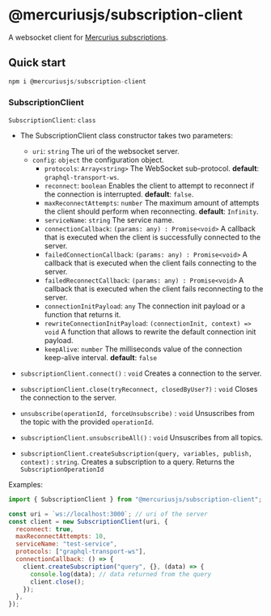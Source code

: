 # @mercuriusjs/subscription-client

A websocket client for [Mercurius subscriptions](https://github.com/mercurius-js/mercurius/blob/master/docs/subscriptions.md).

## Quick start

```javascript
npm i @mercuriusjs/subscription-client
```

### SubscriptionClient

`SubscriptionClient`: `class`

- The SubscriptionClient class constructor takes two parameters:
  - `uri`: `string` The uri of the websocket server.
  - `config`: `object` the configuration object.
    - `protocols`: `Array<string>` The WebSocket sub-protocol. **default**: `graphql-transport-ws`.
    - `reconnect`: `boolean` Enables the client to attempt to reconnect if the connection is interrupted. **default**: `false`.
    - `maxReconnectAttempts`: `number` The maximum amount of attempts the client should perform when reconnecting. **default**: `Infinity`.
    - `serviceName`: `string` The service name.
    - `connectionCallback`: `(params: any) : Promise<void>` A callback that is executed when the client is successfully connected to the server.
    - `failedConnectionCallback`: `(params: any) : Promise<void>` A callback that is executed when the client fails connecting to the server.
    - `failedReconnectCallback`: `(params: any) : Promise<void>` A callback that is executed when the client fails reconnecting to the server.
    - `connectionInitPayload`: `any` The connection init payload or a function that returns it.
    - `rewriteConnectionInitPayload`: `(connectionInit, context) => void` A function that allows to rewrite the default connection init payload.
    - `keepAlive`: `number` The milliseconds value of the connection keep-alive interval. **default**: `false`

- `subscriptionClient.connect()` : `void` Creates a connection to the server.
- `subscriptionClient.close(tryReconnect, closedByUser?)` : `void` Closes the connection to the server.
- `unsubscribe(operationId, forceUnsubscribe)` : `void` Unsuscribes from the topic with the provided `operationId`.
- `subscriptionClient.unsubscribeAll()` : `void` Unsuscribes from all topics.
- `subscriptionClient.createSubscription(query, variables, publish, context)` : `string`. Creates a subscription to a query. Returns the `SubscriptionOperationId`

Examples:

```js
import { SubscriptionClient } from "@mercuriusjs/subscription-client";

const uri = `ws://localhost:3000`; // uri of the server
const client = new SubscriptionClient(uri, {
  reconnect: true,
  maxReconnectAttempts: 10,
  serviceName: "test-service",
  protocols: ["graphql-transport-ws"],
  connectionCallback: () => {
    client.createSubscription("query", {}, (data) => {
      console.log(data); // data returned from the query
      client.close();
    });
  },
});


```
